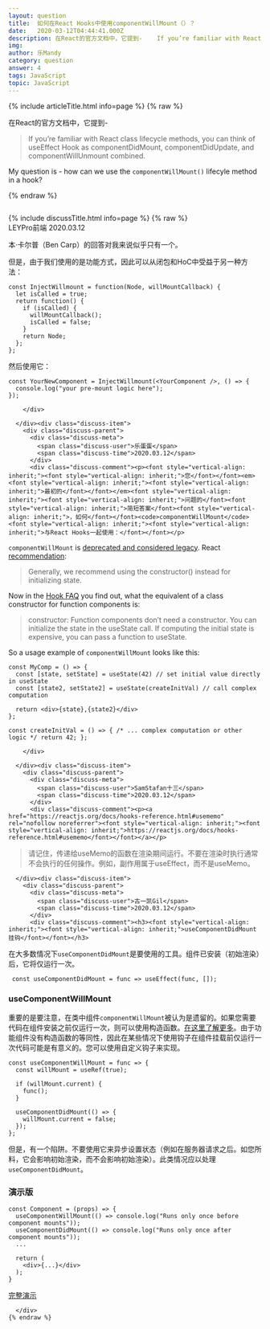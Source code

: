 ```yaml
---
layout: question
title:  如何在React Hooks中使用componentWillMount（）？
date:   2020-03-12T04:44:41.000Z
description: 在React的官方文档中，它提到-    If you’re familiar with React class lifecycle methods...
img: 
author: 乐Mandy
category: question
answer: 4
tags: JavaScript
topic: JavaScript
---
```

<div class="article-root">
  <div class="article">
    {% include articleTitle.html info=page %}
    {% raw %}
    <div class="article-content"><p><font style="vertical-align: inherit;"><font style="vertical-align: inherit;">在React的官方文档中，它提到-  </font></font></p>

<blockquote>
  <p>If you’re familiar with React class lifecycle methods, you can think
  of useEffect Hook as componentDidMount, componentDidUpdate, and
  componentWillUnmount combined.</p>
</blockquote>

<p>My question is - how can we use the <code>componentWillMount()</code> lifecyle method in a hook?</p></div>
    {% endraw %}
  </div>
  <p style="height: 0;width:0;overflow: hidden;"> 第954篇《如何在React Hooks中使用componentWillMount（）？》来自Winter(https://github.com/aiyld/aiyld.github.io)的站点</p>
  <div class="discuss-wrapper">
    {% include discussTitle.html info=page %}
    {% raw %}
    <div class="discuss-item">
        <div class="discuss-parent">
          <div class="discuss-meta">
            <span class="discuss-user">LEYPro前端</span>
            <span class="discuss-time">2020.03.12</span>
          </div>
          <div class="discuss-comment"><p><font style="vertical-align: inherit;"><font style="vertical-align: inherit;">本·卡尔普（Ben Carp）的回答对我来说似乎只有一个。</font></font></p>

<p><font style="vertical-align: inherit;"><font style="vertical-align: inherit;">但是，由于我们使用的是功能方式，因此可以从闭包和HoC中受益于另一种方法： </font></font></p>

<pre><code>const InjectWillmount = function(Node, willMountCallback) {<font></font>
  let isCalled = true;<font></font>
  return function() {<font></font>
    if (isCalled) {<font></font>
      willMountCallback();<font></font>
      isCalled = false;<font></font>
    }<font></font>
    return Node;<font></font>
  };<font></font>
};<font></font>
</code></pre>

<p><font style="vertical-align: inherit;"><font style="vertical-align: inherit;">然后使用它：</font></font></p>

<pre><code>const YourNewComponent = InjectWillmount(&lt;YourComponent /&gt;, () =&gt; {<font></font>
  console.log("your pre-mount logic here");<font></font>
});<font></font>
</code></pre></div>
        </div>
        
      </div><div class="discuss-item">
        <div class="discuss-parent">
          <div class="discuss-meta">
            <span class="discuss-user">乐蛋蛋</span>
            <span class="discuss-time">2020.03.12</span>
          </div>
          <div class="discuss-comment"><p><font style="vertical-align: inherit;"><font style="vertical-align: inherit;">您</font></font><em><font style="vertical-align: inherit;"><font style="vertical-align: inherit;">最初的</font></font></em><font style="vertical-align: inherit;"><font style="vertical-align: inherit;">问题的</font><font style="vertical-align: inherit;">简短答案</font><font style="vertical-align: inherit;">，如何</font></font><code>componentWillMount</code><font style="vertical-align: inherit;"><font style="vertical-align: inherit;">与React Hooks一起使用：</font></font></p>

<p><code>componentWillMount</code> is <a href="https://reactjs.org/docs/react-component.html#the-component-lifecycle" rel="nofollow noreferrer">deprecated and considered legacy</a>. React <a href="https://reactjs.org/docs/react-component.html#unsafe_componentwillmount" rel="nofollow noreferrer">recommendation</a>:</p>

<blockquote>
  <p>Generally, we recommend using the constructor() instead for initializing state.</p>
</blockquote>

<p>Now in the <a href="https://reactjs.org/docs/hooks-faq.html#how-do-lifecycle-methods-correspond-to-hooks" rel="nofollow noreferrer">Hook FAQ</a> you find  out, what the equivalent of a class constructor  for function components is:</p>

<blockquote>
  <p>constructor: Function components don’t need a constructor. You can initialize the state in the useState call. If computing the initial state is expensive, you can pass a function to useState.</p>
</blockquote>

<p>So a usage example of <code>componentWillMount</code> looks like this:</p>

<pre><code>const MyComp = () =&gt; {<font></font>
  const [state, setState] = useState(42) // set initial value directly in useState <font></font>
  const [state2, setState2] = useState(createInitVal) // call complex computation<font></font>
<font></font>
  return &lt;div&gt;{state},{state2}&lt;/div&gt;<font></font>
};<font></font>
<font></font>
const createInitVal = () =&gt; { /* ... complex computation or other logic */ return 42; };<font></font>
</code></pre></div>
        </div>
        
      </div><div class="discuss-item">
        <div class="discuss-parent">
          <div class="discuss-meta">
            <span class="discuss-user">SamStafan十三</span>
            <span class="discuss-time">2020.03.12</span>
          </div>
          <div class="discuss-comment"><p><a href="https://reactjs.org/docs/hooks-reference.html#usememo" rel="nofollow noreferrer"><font style="vertical-align: inherit;"><font style="vertical-align: inherit;">https://reactjs.org/docs/hooks-reference.html#usememo</font></font></a></p>

<blockquote>
  <p><font style="vertical-align: inherit;"><font style="vertical-align: inherit;">请记住，传递给useMemo的函数在渲染期间运行。</font><font style="vertical-align: inherit;">不要在渲染时执行通常不会执行的任何操作。</font><font style="vertical-align: inherit;">例如，副作用属于useEffect，而不是useMemo。</font></font></p>
</blockquote></div>
        </div>
        
      </div><div class="discuss-item">
        <div class="discuss-parent">
          <div class="discuss-meta">
            <span class="discuss-user">古一凯Gil</span>
            <span class="discuss-time">2020.03.12</span>
          </div>
          <div class="discuss-comment"><h3><font style="vertical-align: inherit;"><font style="vertical-align: inherit;">useComponentDidMount挂钩</font></font></h3>

<p><font style="vertical-align: inherit;"><font style="vertical-align: inherit;">在大多数情况下</font></font><code>useComponentDidMount</code><font style="vertical-align: inherit;"><font style="vertical-align: inherit;">是要使用的工具。</font><font style="vertical-align: inherit;">组件已安装（初始渲染）后，它将仅运行一次。</font></font></p>

<pre><code> const useComponentDidMount = func =&gt; useEffect(func, []);
</code></pre>

<h3><font style="vertical-align: inherit;"><font style="vertical-align: inherit;">useComponentWillMount</font></font></h3>

<p><font style="vertical-align: inherit;"><font style="vertical-align: inherit;">重要的是要注意，在类中组件</font></font><code>componentWillMount</code><font style="vertical-align: inherit;"><font style="vertical-align: inherit;">被认为是遗留的。</font><font style="vertical-align: inherit;">如果您需要代码在组件安装之前仅运行一次，则可以使用构造函数。</font></font><a href="https://reactjs.org/docs/react-component.html#unsafe_componentwillmount" rel="noreferrer"><font style="vertical-align: inherit;"><font style="vertical-align: inherit;">在这里了解更多</font></font></a><font style="vertical-align: inherit;"><font style="vertical-align: inherit;">。</font><font style="vertical-align: inherit;">由于功能组件没有构造函数的等同性，因此在某些情况下使用钩子在组件挂载前仅运行一次代码可能是有意义的。</font><font style="vertical-align: inherit;">您可以使用自定义钩子来实现。</font></font></p>

<pre><code>const useComponentWillMount = func =&gt; {<font></font>
  const willMount = useRef(true);<font></font>
<font></font>
  if (willMount.current) {<font></font>
    func();<font></font>
  }<font></font>
<font></font>
  useComponentDidMount(() =&gt; {<font></font>
    willMount.current = false;<font></font>
  });<font></font>
};<font></font>
</code></pre>

<p><font style="vertical-align: inherit;"><font style="vertical-align: inherit;">但是，有一个陷阱。</font><font style="vertical-align: inherit;">不要使用它来异步设置状态（例如在服务器请求之后。如您所料，它会影响初始渲染，而不会影响初始渲染）。</font><font style="vertical-align: inherit;">此类情况应以处理</font></font><code>useComponentDidMount</code><font style="vertical-align: inherit;"><font style="vertical-align: inherit;">。</font></font></p>

<h3><font style="vertical-align: inherit;"><font style="vertical-align: inherit;">演示版</font></font></h3>

<pre><code>const Component = (props) =&gt; {<font></font>
  useComponentWillMount(() =&gt; console.log("Runs only once before component mounts"));<font></font>
  useComponentDidMount(() =&gt; console.log("Runs only once after component mounts"));<font></font>
  ...<font></font>
<font></font>
  return (<font></font>
    &lt;div&gt;{...}&lt;/div&gt;<font></font>
  );<font></font>
}<font></font>
</code></pre>

<p><a href="https://codesandbox.io/embed/didmount-willmount-hooks-r9ios" rel="noreferrer"><font style="vertical-align: inherit;"><font style="vertical-align: inherit;">完整演示</font></font></a></p></div>
        </div>
        
      </div>
    {% endraw %}
  </div>
<div>
